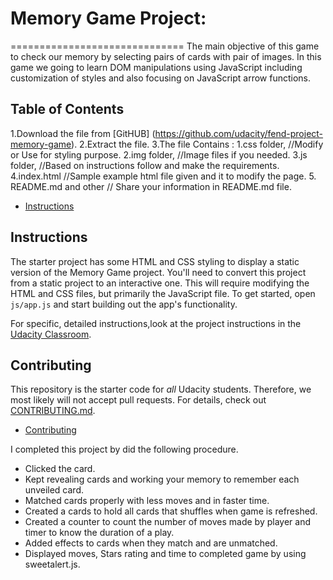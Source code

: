 # Memory Game Project:
==============================
The main objective of this game to check our memory by selecting pairs of cards with pair of images. In this game we going to learn DOM manipulations using JavaScript including customization of styles and also focusing on JavaScript arrow functions.


## Table of Contents

1.Download the file from [GitHUB]  (https://github.com/udacity/fend-project-memory-game).
2.Extract the file.
3.The file Contains :
  1.css folder, //Modify or Use for styling purpose.
  2.img folder, //Image files if you needed.
  3.js folder,  //Based on instructions follow and make the requirements.
4.index.html  //Sample example html file given and it to modify the page.
5. README.md and other // Share your information in README.md file.


* [Instructions](#instructions)



## Instructions

The starter project has some HTML and CSS styling to display a static version of the Memory Game project. You'll need to convert this project from a static project to an interactive one. This will require modifying the HTML and CSS files, but primarily the JavaScript file.
To get started, open `js/app.js` and start building out the app's functionality.




For specific, detailed instructions,look at the project instructions in the [Udacity Classroom](https://classroom.udacity.com/me).
## Contributing
This repository is the starter code for _all_ Udacity students. Therefore, we most likely will not accept pull requests.
For details, check out [CONTRIBUTING.md](CONTRIBUTING.md).
* [Contributing](#contributing)

I completed this project by did the following procedure.
 + Clicked the card.
 + Kept revealing cards and working your memory to remember each unveiled card.
 + Matched cards properly with less moves and in faster time.
 + Created a cards to hold all cards that shuffles when game is refreshed.
 + Created a counter to count the number of moves made by player and timer to know the duration of a play.
 + Added effects to cards when they match and are unmatched.
 + Displayed moves, Stars rating and time to completed game by using sweetalert.js.

